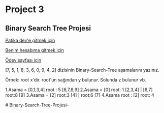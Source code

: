 


# Project 3 #

## Binary Search Tree Projesi ##

[Patika dev'e gitmek için](https://www.patika.dev/tr)

[Benim hesabıma gitmek için](https://github.com/SalihOnaldi)

[Ödev sayfası için](https://github.com/SalihOnaldi/Merge-Sort-Projesi) 



[7, 5, 1, 8, 3, 6, 0, 9, 4, 2] dizisinin Binary-Search-Tree aşamalarını yazınız.

Örnek: root x'dir. root'un sağından y bulunur. Solunda z bulunur vb.

1.Asama = [0,1,3,4] root : 5 [6,7,8,9]
2.Asama = [0] root: 1 [2,3,4] | [6,7] root:8 [9]
3.Asama = [2] root:3 [4] | root:6 [7]
4.Asama root : [2] root: 4 


#   B i n a r y - S e a r c h - T r e e - P r o j e s i -  
 